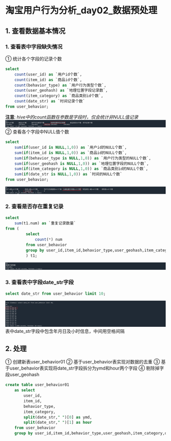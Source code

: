 # 淘宝用户行为分析_day02_数据预处理
## 1. 查看数据基本情况
### 1. 查看表中字段缺失情况
① 统计各个字段的记录个数
```sql
select 
    count(user_id) as `用户id个数`,
    count(item_id) as `商品id个数`,
    count(behavior_type) as `用户行为类型个数`,
    count(user_geohash) as `地理位置字段记录数`,
    count(item_category) as `商品类别id个数`,
    count(date_str) as `时间记录个数`
from user_behavior;
```
**注意**: _hive中的count函数在参数是字段时，仅会统计非NULL值记录_
![查看各个字段记录个数](../img/查看字段记录个数.png)
② 查看各个字段中NULL值个数
```sql
select 
    sum(if(user_id is NULL,1,0)) as `用户id的NULL个数`,
    sum(if(item_id is NULL,1,0)) as `商品id的NULL个数`,
    sum(if(behavior_type is NULL,1,0)) as `用户行为类型的NULL个数`,
    sum(if(user_geohash is NULL,1,0)) as `地理位置字段的NULL个数`,
    sum(if(item_category is NULL,1,0)) as `商品类别id的NULL个数`,
    sum(if(date_str is NULL,1,0)) as `时间的NULL个数`
from user_behavior;
```
![img.png](../img/统计个字段NULL值个数.png)
### 2. 查看是否存在重复记录
```sql
select 
    sum(t1.num) as `重复记录数量`
from (
         select
             count(*) num
         from user_behavior
         group by user_id,item_id,behavior_type,user_geohash,item_category,date_str
         ) t1;
```
![统计重复记录个数](../img/统计重复记录个数.png)
### 3. 查看表中字段date_str字段
```sql
select date_str from user_behavior limit 10;
```
![查看date_str字段](../img/查看date_str字段.png)
表中date_str字段中包含年月日及小时信息，中间用空格间隔
## 2. 处理
① 创建新表user_behavior01
② 基于user_behavior表实现对数据的去重
③ 基于user_behavior表实现将date_str字段拆分为ymd和hour两个字段
④ 剔除掉字段user_geohash
```sql
create table user_behavior01 
    as select 
        user_id,
        item_id,
        behavior_type,
        item_category,
        split(date_str," ")[0] as ymd,
        split(date_str," ")[1] as hour
    from user_behavior
    group by user_id,item_id,behavior_type,user_geohash,item_category,date_str;
```

